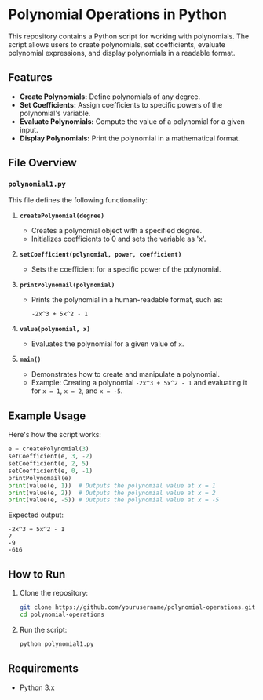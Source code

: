 

# Polynomial Operations in Python

This repository contains a Python script for working with polynomials. The script allows users to create polynomials, set coefficients, evaluate polynomial expressions, and display polynomials in a readable format.

## Features

- **Create Polynomials:** Define polynomials of any degree.
- **Set Coefficients:** Assign coefficients to specific powers of the polynomial's variable.
- **Evaluate Polynomials:** Compute the value of a polynomial for a given input.
- **Display Polynomials:** Print the polynomial in a mathematical format.

## File Overview

### `polynomial1.py`

This file defines the following functionality:

1. **`createPolynomial(degree)`**
   - Creates a polynomial object with a specified degree.
   - Initializes coefficients to 0 and sets the variable as 'x'.

2. **`setCoefficient(polynomial, power, coefficient)`**
   - Sets the coefficient for a specific power of the polynomial.

3. **`printPolynomail(polynomial)`**
   - Prints the polynomial in a human-readable format, such as:
     ```
     -2x^3 + 5x^2 - 1
     ```

4. **`value(polynomial, x)`**
   - Evaluates the polynomial for a given value of `x`.

5. **`main()`**
   - Demonstrates how to create and manipulate a polynomial.
   - Example: Creating a polynomial `-2x^3 + 5x^2 - 1` and evaluating it for `x = 1`, `x = 2`, and `x = -5`.

## Example Usage

Here's how the script works:

```python
e = createPolynomial(3)
setCoefficient(e, 3, -2)
setCoefficient(e, 2, 5)
setCoefficient(e, 0, -1)
printPolynomail(e)
print(value(e, 1))  # Outputs the polynomial value at x = 1
print(value(e, 2))  # Outputs the polynomial value at x = 2
print(value(e, -5)) # Outputs the polynomial value at x = -5
```

Expected output:
```
-2x^3 + 5x^2 - 1 
2
-9
-616
```

## How to Run

1. Clone the repository:
   ```bash
   git clone https://github.com/yourusername/polynomial-operations.git
   cd polynomial-operations
   ```

2. Run the script:
   ```bash
   python polynomial1.py
   ```

## Requirements

- Python 3.x